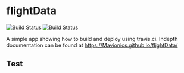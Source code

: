 # flightData
[![Build Status](https://travis-ci.org/Mavionics/flightData.svg?branch=develop)](https://travis-ci.org/Mavionics/flightData)
[![Build Status](https://travis-ci.org/Mavionics/flightData.svg?branch=master)](https://travis-ci.org/Mavionics/flightData)

A simple app showing how to build and deploy using travis.ci. Indepth documentation can be found at https://Mavionics.github.io/flightData/

## Test
